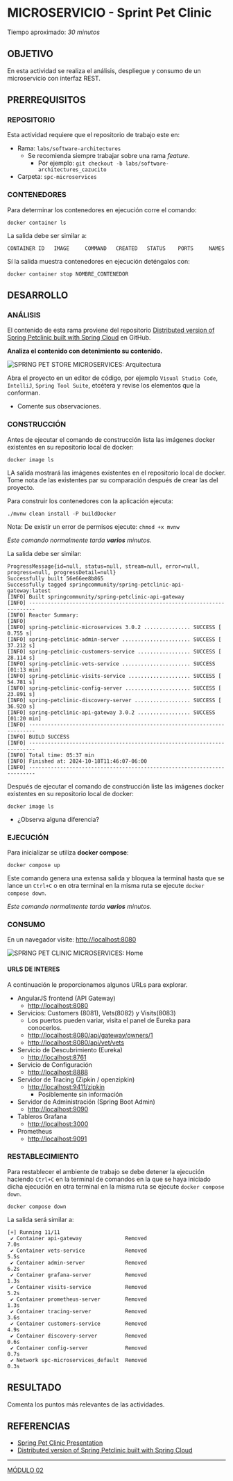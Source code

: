 # MICROSERVICIO - Sprint Pet Clinic

Tiempo aproximado: _30 minutos_

## OBJETIVO

En esta actividad se realiza el análisis, despliegue y consumo de un microservicio con interfaz REST.

## PRERREQUISITOS

### REPOSITORIO

Esta actividad requiere que el repositorio de trabajo este en:

- Rama: `labs/software-architectures`
  - Se recomienda siempre trabajar sobre una rama _feature_.
    - Por ejemplo: `git checkout -b labs/software-architectures_cazucito`
- Carpeta: `spc-microservices`

### CONTENEDORES

Para determinar los contenedores en ejecución corre el comando:

``` shell
docker container ls
```

La salida debe ser similar a:

``` shell
CONTAINER ID   IMAGE     COMMAND   CREATED   STATUS    PORTS     NAMES
```

Sí la salida muestra contenedores en ejecución deténgalos con:

``` shell
docker container stop NOMBRE_CONTENEDOR
```

## DESARROLLO

### ANÁLISIS

El contenido de esta rama proviene del repositorio [Distributed version of Spring Petclinic built with Spring Cloud](https://github.com/spring-petclinic/spring-petclinic-microservices) en GitHub.

**Analiza el contenido con detenimiento su contenido.**

![SPRING PET STORE MICROSERVICES: Arquitectura](mm/SPCMicroservices-Architecture-diagram.jpg)

Abra el proyecto en un editor de código, por ejemplo `Visual Studio Code`, `IntelliJ`, `Spring Tool Suite`, etcétera y revise los elementos que la conforman.

- Comente sus observaciones.

### CONSTRUCCIÓN

Antes de ejecutar el comando de construcción lista las imágenes docker existentes en su repositorio local de docker:

``` shell
docker image ls
```

LA salida mostrará las imágenes existentes en el repositorio local de docker. Tome nota de las existentes par su comparación después de crear las del proyecto.

Para construir los contenedores con la aplicación ejecuta:

``` shell
./mvnw clean install -P buildDocker
```

Nota: De existir un error de permisos ejecute: `chmod +x mvnw`

_Este comando normalmente tarda **varios** minutos._

La salida debe ser similar:

``` shell
ProgressMessage{id=null, status=null, stream=null, error=null, progress=null, progressDetail=null}
Successfully built 56e66ee8b865
Successfully tagged springcommunity/spring-petclinic-api-gateway:latest
[INFO] Built springcommunity/spring-petclinic-api-gateway
[INFO] ------------------------------------------------------------------------
[INFO] Reactor Summary:
[INFO] 
[INFO] spring-petclinic-microservices 3.0.2 ............... SUCCESS [  0.755 s]
[INFO] spring-petclinic-admin-server ...................... SUCCESS [ 37.212 s]
[INFO] spring-petclinic-customers-service ................. SUCCESS [ 28.114 s]
[INFO] spring-petclinic-vets-service ...................... SUCCESS [01:13 min]
[INFO] spring-petclinic-visits-service .................... SUCCESS [ 54.781 s]
[INFO] spring-petclinic-config-server ..................... SUCCESS [ 23.891 s]
[INFO] spring-petclinic-discovery-server .................. SUCCESS [ 36.920 s]
[INFO] spring-petclinic-api-gateway 3.0.2 ................. SUCCESS [01:20 min]
[INFO] ------------------------------------------------------------------------
[INFO] BUILD SUCCESS
[INFO] ------------------------------------------------------------------------
[INFO] Total time: 05:37 min
[INFO] Finished at: 2024-10-18T11:46:07-06:00
[INFO] ------------------------------------------------------------------------
```

Después de ejecutar el comando de construcción liste las imágenes docker existentes en su repositorio local de docker:

``` shell
docker image ls
```

- ¿Observa alguna diferencia?

### EJECUCIÓN

Para inicializar se utiliza **docker compose**:

``` shell
docker compose up
```

Este comando genera una extensa salida y bloquea la terminal hasta que se lance un `Ctrl+C` o en otra terminal en la misma ruta se ejecute `docker compose down`.

_Este comando normalmente tarda **varios** minutos._

### CONSUMO

En un navegador visite: <http://localhost:8080>

![SPRING PET CLINIC MICROSERVICES: Home](mm/SPCMicroservices-Home.png)

#### URLS DE INTERES

A continuación le proporcionamos algunos URLs para explorar.

- AngularJS frontend (API Gateway)
  - <http://localhost:8080>
- Servicios: Customers (8081), Vets(8082) y Visits(8083)
  - Los puertos pueden variar, visita el panel de Eureka para conocerlos.
  - <http://localhost:8080/api/gateway/owners/1>
  - <http://localhost:8080/api/vet/vets>
- Servicio de Descubrimiento (Eureka)
  - <http://localhost:8761>
- Servicio de Configuración
  - <http://localhost:8888>
- Servidor de Tracing (Zipkin / openzipkin)
  - <http://localhost:9411/zipkin>
    - Posiblemente sin información
- Servidor de Administración (Spring Boot Admin)
  - <http://localhost:9090>
- Tableros Grafana
  - <http://localhost:3000>
- Prometheus
  - <http://localhost:9091>

### RESTABLECIMIENTO

Para restablecer el ambiente de trabajo se debe detener la ejecución haciendo `Ctrl+C` en la terminal de comandos en la que se haya iniciado dicha ejecución en otra terminal en la misma ruta se ejecute `docker compose down`.

``` shell
docker compose down
```

La salida será similar a:

``` shell
[+] Running 11/11
 ✔ Container api-gateway              Removed                                                                                                  7.0s 
 ✔ Container vets-service             Removed                                                                                                  5.5s 
 ✔ Container admin-server             Removed                                                                                                  6.2s 
 ✔ Container grafana-server           Removed                                                                                                  1.3s 
 ✔ Container visits-service           Removed                                                                                                  5.2s 
 ✔ Container prometheus-server        Removed                                                                                                  1.3s 
 ✔ Container tracing-server           Removed                                                                                                  3.6s 
 ✔ Container customers-service        Removed                                                                                                  4.9s 
 ✔ Container discovery-server         Removed                                                                                                  0.6s 
 ✔ Container config-server            Removed                                                                                                  0.7s 
 ✔ Network spc-microservices_default  Removed                                                                                                  0.3s
```

## RESULTADO

Comenta los puntos más relevantes de las actividades.

## REFERENCIAS

- [Spring Pet Clinic Presentation](http://fr.slideshare.net/AntoineRey/spring-framework-petclinic-sample-application)
- [Distributed version of Spring Petclinic built with Spring Cloud](https://github.com/spring-petclinic/spring-petclinic-microservices)

---

[MÓDULO 02](../../M02.md)
